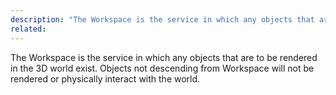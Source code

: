 ```yaml
---
description: "The Workspace is the service in which any objects that are to be rendered in the 3D world exist."
related:
---
```

The Workspace is the service in which any objects that are to be rendered in the 3D world exist. Objects not descending from Workspace will not be rendered or physically interact with the world.
